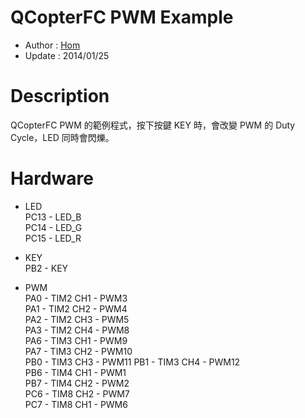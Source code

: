 QCopterFC PWM Example
========
* Author  : [Hom](https://github.com/Hom19910422)
* Update  : 2014/01/25

Description
========
QCopterFC PWM 的範例程式，按下按鍵 KEY 時，會改變 PWM 的 Duty Cycle，LED 同時會閃爍。

Hardware
========
* LED  
PC13 - LED_B  
PC14 - LED_G  
PC15 - LED_R  

* KEY  
PB2  - KEY  

* PWM  
PA0  - TIM2 CH1 - PWM3  
PA1  - TIM2 CH2 - PWM4  
PA2  - TIM2 CH3 - PWM5  
PA3  - TIM2 CH4 - PWM8  
PA6  - TIM3 CH1 - PWM9  
PA7  - TIM3 CH2 - PWM10  
PB0  - TIM3 CH3 - PWM11 
PB1  - TIM3 CH4 - PWM12  
PB6  - TIM4 CH1 - PWM1  
PB7  - TIM4 CH2 - PWM2  
PC6  - TIM8 CH2 - PWM7  
PC7  - TIM8 CH1 - PWM6  
